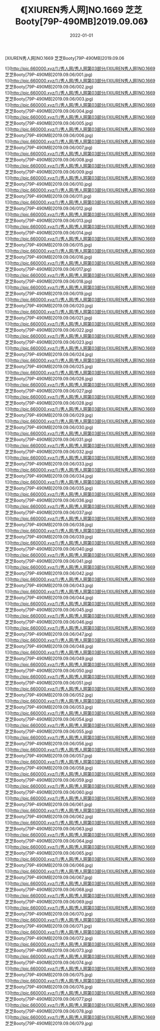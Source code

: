 ﻿---
layout: post
title:  《[XIUREN秀人网]NO.1669 芝芝Booty[79P-490MB]2019.09.06》
date:   2022-01-01
img: http://pic.660000.xyz/1:/秀人网/秀人网第03部分/[XIUREN秀人网]NO.1669 芝芝Booty[79P-490MB]2019.09.06/000.jpg
categories: [美女, 清纯, 唯美]
---

[XIUREN秀人网]NO.1669 芝芝Booty[79P-490MB]2019.09.06

 ![](http://pic.660000.xyz/1:/秀人网/秀人网第03部分/[XIUREN秀人网]NO.1669 芝芝Booty[79P-490MB]2019.09.06/001.jpg) <br>![](http://pic.660000.xyz/1:/秀人网/秀人网第03部分/[XIUREN秀人网]NO.1669 芝芝Booty[79P-490MB]2019.09.06/002.jpg) <br>![](http://pic.660000.xyz/1:/秀人网/秀人网第03部分/[XIUREN秀人网]NO.1669 芝芝Booty[79P-490MB]2019.09.06/003.jpg) <br>![](http://pic.660000.xyz/1:/秀人网/秀人网第03部分/[XIUREN秀人网]NO.1669 芝芝Booty[79P-490MB]2019.09.06/004.jpg) <br>![](http://pic.660000.xyz/1:/秀人网/秀人网第03部分/[XIUREN秀人网]NO.1669 芝芝Booty[79P-490MB]2019.09.06/005.jpg) <br>![](http://pic.660000.xyz/1:/秀人网/秀人网第03部分/[XIUREN秀人网]NO.1669 芝芝Booty[79P-490MB]2019.09.06/006.jpg) <br>![](http://pic.660000.xyz/1:/秀人网/秀人网第03部分/[XIUREN秀人网]NO.1669 芝芝Booty[79P-490MB]2019.09.06/007.jpg) <br>![](http://pic.660000.xyz/1:/秀人网/秀人网第03部分/[XIUREN秀人网]NO.1669 芝芝Booty[79P-490MB]2019.09.06/008.jpg) <br>![](http://pic.660000.xyz/1:/秀人网/秀人网第03部分/[XIUREN秀人网]NO.1669 芝芝Booty[79P-490MB]2019.09.06/009.jpg) <br>![](http://pic.660000.xyz/1:/秀人网/秀人网第03部分/[XIUREN秀人网]NO.1669 芝芝Booty[79P-490MB]2019.09.06/010.jpg) <br>![](http://pic.660000.xyz/1:/秀人网/秀人网第03部分/[XIUREN秀人网]NO.1669 芝芝Booty[79P-490MB]2019.09.06/011.jpg) <br>![](http://pic.660000.xyz/1:/秀人网/秀人网第03部分/[XIUREN秀人网]NO.1669 芝芝Booty[79P-490MB]2019.09.06/012.jpg) <br>![](http://pic.660000.xyz/1:/秀人网/秀人网第03部分/[XIUREN秀人网]NO.1669 芝芝Booty[79P-490MB]2019.09.06/013.jpg) <br>![](http://pic.660000.xyz/1:/秀人网/秀人网第03部分/[XIUREN秀人网]NO.1669 芝芝Booty[79P-490MB]2019.09.06/014.jpg) <br>![](http://pic.660000.xyz/1:/秀人网/秀人网第03部分/[XIUREN秀人网]NO.1669 芝芝Booty[79P-490MB]2019.09.06/015.jpg) <br>![](http://pic.660000.xyz/1:/秀人网/秀人网第03部分/[XIUREN秀人网]NO.1669 芝芝Booty[79P-490MB]2019.09.06/016.jpg) <br>![](http://pic.660000.xyz/1:/秀人网/秀人网第03部分/[XIUREN秀人网]NO.1669 芝芝Booty[79P-490MB]2019.09.06/017.jpg) <br>![](http://pic.660000.xyz/1:/秀人网/秀人网第03部分/[XIUREN秀人网]NO.1669 芝芝Booty[79P-490MB]2019.09.06/018.jpg) <br>![](http://pic.660000.xyz/1:/秀人网/秀人网第03部分/[XIUREN秀人网]NO.1669 芝芝Booty[79P-490MB]2019.09.06/019.jpg) <br>![](http://pic.660000.xyz/1:/秀人网/秀人网第03部分/[XIUREN秀人网]NO.1669 芝芝Booty[79P-490MB]2019.09.06/020.jpg) <br>![](http://pic.660000.xyz/1:/秀人网/秀人网第03部分/[XIUREN秀人网]NO.1669 芝芝Booty[79P-490MB]2019.09.06/021.jpg) <br>![](http://pic.660000.xyz/1:/秀人网/秀人网第03部分/[XIUREN秀人网]NO.1669 芝芝Booty[79P-490MB]2019.09.06/022.jpg) <br>![](http://pic.660000.xyz/1:/秀人网/秀人网第03部分/[XIUREN秀人网]NO.1669 芝芝Booty[79P-490MB]2019.09.06/023.jpg) <br>![](http://pic.660000.xyz/1:/秀人网/秀人网第03部分/[XIUREN秀人网]NO.1669 芝芝Booty[79P-490MB]2019.09.06/024.jpg) <br>![](http://pic.660000.xyz/1:/秀人网/秀人网第03部分/[XIUREN秀人网]NO.1669 芝芝Booty[79P-490MB]2019.09.06/025.jpg) <br>![](http://pic.660000.xyz/1:/秀人网/秀人网第03部分/[XIUREN秀人网]NO.1669 芝芝Booty[79P-490MB]2019.09.06/026.jpg) <br>![](http://pic.660000.xyz/1:/秀人网/秀人网第03部分/[XIUREN秀人网]NO.1669 芝芝Booty[79P-490MB]2019.09.06/027.jpg) <br>![](http://pic.660000.xyz/1:/秀人网/秀人网第03部分/[XIUREN秀人网]NO.1669 芝芝Booty[79P-490MB]2019.09.06/028.jpg) <br>![](http://pic.660000.xyz/1:/秀人网/秀人网第03部分/[XIUREN秀人网]NO.1669 芝芝Booty[79P-490MB]2019.09.06/029.jpg) <br>![](http://pic.660000.xyz/1:/秀人网/秀人网第03部分/[XIUREN秀人网]NO.1669 芝芝Booty[79P-490MB]2019.09.06/030.jpg) <br>![](http://pic.660000.xyz/1:/秀人网/秀人网第03部分/[XIUREN秀人网]NO.1669 芝芝Booty[79P-490MB]2019.09.06/031.jpg) <br>![](http://pic.660000.xyz/1:/秀人网/秀人网第03部分/[XIUREN秀人网]NO.1669 芝芝Booty[79P-490MB]2019.09.06/032.jpg) <br>![](http://pic.660000.xyz/1:/秀人网/秀人网第03部分/[XIUREN秀人网]NO.1669 芝芝Booty[79P-490MB]2019.09.06/033.jpg) <br>![](http://pic.660000.xyz/1:/秀人网/秀人网第03部分/[XIUREN秀人网]NO.1669 芝芝Booty[79P-490MB]2019.09.06/034.jpg) <br>![](http://pic.660000.xyz/1:/秀人网/秀人网第03部分/[XIUREN秀人网]NO.1669 芝芝Booty[79P-490MB]2019.09.06/035.jpg) <br>![](http://pic.660000.xyz/1:/秀人网/秀人网第03部分/[XIUREN秀人网]NO.1669 芝芝Booty[79P-490MB]2019.09.06/036.jpg) <br>![](http://pic.660000.xyz/1:/秀人网/秀人网第03部分/[XIUREN秀人网]NO.1669 芝芝Booty[79P-490MB]2019.09.06/037.jpg) <br>![](http://pic.660000.xyz/1:/秀人网/秀人网第03部分/[XIUREN秀人网]NO.1669 芝芝Booty[79P-490MB]2019.09.06/038.jpg) <br>![](http://pic.660000.xyz/1:/秀人网/秀人网第03部分/[XIUREN秀人网]NO.1669 芝芝Booty[79P-490MB]2019.09.06/039.jpg) <br>![](http://pic.660000.xyz/1:/秀人网/秀人网第03部分/[XIUREN秀人网]NO.1669 芝芝Booty[79P-490MB]2019.09.06/040.jpg) <br>![](http://pic.660000.xyz/1:/秀人网/秀人网第03部分/[XIUREN秀人网]NO.1669 芝芝Booty[79P-490MB]2019.09.06/041.jpg) <br>![](http://pic.660000.xyz/1:/秀人网/秀人网第03部分/[XIUREN秀人网]NO.1669 芝芝Booty[79P-490MB]2019.09.06/042.jpg) <br>![](http://pic.660000.xyz/1:/秀人网/秀人网第03部分/[XIUREN秀人网]NO.1669 芝芝Booty[79P-490MB]2019.09.06/043.jpg) <br>![](http://pic.660000.xyz/1:/秀人网/秀人网第03部分/[XIUREN秀人网]NO.1669 芝芝Booty[79P-490MB]2019.09.06/044.jpg) <br>![](http://pic.660000.xyz/1:/秀人网/秀人网第03部分/[XIUREN秀人网]NO.1669 芝芝Booty[79P-490MB]2019.09.06/045.jpg) <br>![](http://pic.660000.xyz/1:/秀人网/秀人网第03部分/[XIUREN秀人网]NO.1669 芝芝Booty[79P-490MB]2019.09.06/046.jpg) <br>![](http://pic.660000.xyz/1:/秀人网/秀人网第03部分/[XIUREN秀人网]NO.1669 芝芝Booty[79P-490MB]2019.09.06/047.jpg) <br>![](http://pic.660000.xyz/1:/秀人网/秀人网第03部分/[XIUREN秀人网]NO.1669 芝芝Booty[79P-490MB]2019.09.06/048.jpg) <br>![](http://pic.660000.xyz/1:/秀人网/秀人网第03部分/[XIUREN秀人网]NO.1669 芝芝Booty[79P-490MB]2019.09.06/049.jpg) <br>![](http://pic.660000.xyz/1:/秀人网/秀人网第03部分/[XIUREN秀人网]NO.1669 芝芝Booty[79P-490MB]2019.09.06/050.jpg) <br>![](http://pic.660000.xyz/1:/秀人网/秀人网第03部分/[XIUREN秀人网]NO.1669 芝芝Booty[79P-490MB]2019.09.06/051.jpg) <br>![](http://pic.660000.xyz/1:/秀人网/秀人网第03部分/[XIUREN秀人网]NO.1669 芝芝Booty[79P-490MB]2019.09.06/052.jpg) <br>![](http://pic.660000.xyz/1:/秀人网/秀人网第03部分/[XIUREN秀人网]NO.1669 芝芝Booty[79P-490MB]2019.09.06/053.jpg) <br>![](http://pic.660000.xyz/1:/秀人网/秀人网第03部分/[XIUREN秀人网]NO.1669 芝芝Booty[79P-490MB]2019.09.06/054.jpg) <br>![](http://pic.660000.xyz/1:/秀人网/秀人网第03部分/[XIUREN秀人网]NO.1669 芝芝Booty[79P-490MB]2019.09.06/055.jpg) <br>![](http://pic.660000.xyz/1:/秀人网/秀人网第03部分/[XIUREN秀人网]NO.1669 芝芝Booty[79P-490MB]2019.09.06/056.jpg) <br>![](http://pic.660000.xyz/1:/秀人网/秀人网第03部分/[XIUREN秀人网]NO.1669 芝芝Booty[79P-490MB]2019.09.06/057.jpg) <br>![](http://pic.660000.xyz/1:/秀人网/秀人网第03部分/[XIUREN秀人网]NO.1669 芝芝Booty[79P-490MB]2019.09.06/058.jpg) <br>![](http://pic.660000.xyz/1:/秀人网/秀人网第03部分/[XIUREN秀人网]NO.1669 芝芝Booty[79P-490MB]2019.09.06/059.jpg) <br>![](http://pic.660000.xyz/1:/秀人网/秀人网第03部分/[XIUREN秀人网]NO.1669 芝芝Booty[79P-490MB]2019.09.06/060.jpg) <br>![](http://pic.660000.xyz/1:/秀人网/秀人网第03部分/[XIUREN秀人网]NO.1669 芝芝Booty[79P-490MB]2019.09.06/061.jpg) <br>![](http://pic.660000.xyz/1:/秀人网/秀人网第03部分/[XIUREN秀人网]NO.1669 芝芝Booty[79P-490MB]2019.09.06/062.jpg) <br>![](http://pic.660000.xyz/1:/秀人网/秀人网第03部分/[XIUREN秀人网]NO.1669 芝芝Booty[79P-490MB]2019.09.06/063.jpg) <br>![](http://pic.660000.xyz/1:/秀人网/秀人网第03部分/[XIUREN秀人网]NO.1669 芝芝Booty[79P-490MB]2019.09.06/064.jpg) <br>![](http://pic.660000.xyz/1:/秀人网/秀人网第03部分/[XIUREN秀人网]NO.1669 芝芝Booty[79P-490MB]2019.09.06/065.jpg) <br>![](http://pic.660000.xyz/1:/秀人网/秀人网第03部分/[XIUREN秀人网]NO.1669 芝芝Booty[79P-490MB]2019.09.06/066.jpg) <br>![](http://pic.660000.xyz/1:/秀人网/秀人网第03部分/[XIUREN秀人网]NO.1669 芝芝Booty[79P-490MB]2019.09.06/067.jpg) <br>![](http://pic.660000.xyz/1:/秀人网/秀人网第03部分/[XIUREN秀人网]NO.1669 芝芝Booty[79P-490MB]2019.09.06/068.jpg) <br>![](http://pic.660000.xyz/1:/秀人网/秀人网第03部分/[XIUREN秀人网]NO.1669 芝芝Booty[79P-490MB]2019.09.06/069.jpg) <br>![](http://pic.660000.xyz/1:/秀人网/秀人网第03部分/[XIUREN秀人网]NO.1669 芝芝Booty[79P-490MB]2019.09.06/070.jpg) <br>![](http://pic.660000.xyz/1:/秀人网/秀人网第03部分/[XIUREN秀人网]NO.1669 芝芝Booty[79P-490MB]2019.09.06/071.jpg) <br>![](http://pic.660000.xyz/1:/秀人网/秀人网第03部分/[XIUREN秀人网]NO.1669 芝芝Booty[79P-490MB]2019.09.06/072.jpg) <br>![](http://pic.660000.xyz/1:/秀人网/秀人网第03部分/[XIUREN秀人网]NO.1669 芝芝Booty[79P-490MB]2019.09.06/073.jpg) <br>![](http://pic.660000.xyz/1:/秀人网/秀人网第03部分/[XIUREN秀人网]NO.1669 芝芝Booty[79P-490MB]2019.09.06/074.jpg) <br>![](http://pic.660000.xyz/1:/秀人网/秀人网第03部分/[XIUREN秀人网]NO.1669 芝芝Booty[79P-490MB]2019.09.06/075.jpg) <br>![](http://pic.660000.xyz/1:/秀人网/秀人网第03部分/[XIUREN秀人网]NO.1669 芝芝Booty[79P-490MB]2019.09.06/076.jpg) <br>![](http://pic.660000.xyz/1:/秀人网/秀人网第03部分/[XIUREN秀人网]NO.1669 芝芝Booty[79P-490MB]2019.09.06/077.jpg) <br>![](http://pic.660000.xyz/1:/秀人网/秀人网第03部分/[XIUREN秀人网]NO.1669 芝芝Booty[79P-490MB]2019.09.06/078.jpg) <br>![](http://pic.660000.xyz/1:/秀人网/秀人网第03部分/[XIUREN秀人网]NO.1669 芝芝Booty[79P-490MB]2019.09.06/079.jpg) <br>